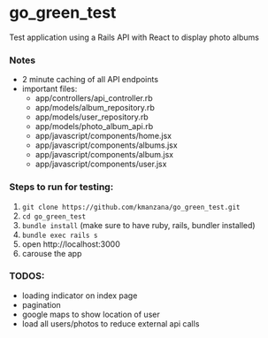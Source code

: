 # go_green_test
Test application using a Rails API with React to display photo albums

### Notes
- 2 minute caching of all API endpoints
- important files:
  - app/controllers/api_controller.rb
  - app/models/album_repository.rb
  - app/models/user_repository.rb
  - app/models/photo_album_api.rb
  - app/javascript/components/home.jsx
  - app/javascript/components/albums.jsx
  - app/javascript/components/album.jsx
  - app/javascript/components/user.jsx


### Steps to run for testing:
1. `git clone https://github.com/kmanzana/go_green_test.git`
2. `cd go_green_test`
3. `bundle install` (make sure to have ruby, rails, bundler installed)
4. `bundle exec rails s`
5. open http://localhost:3000
6. carouse the app

### TODOS:
- loading indicator on index page
- pagination
- google maps to show location of user
- load all users/photos to reduce external api calls
